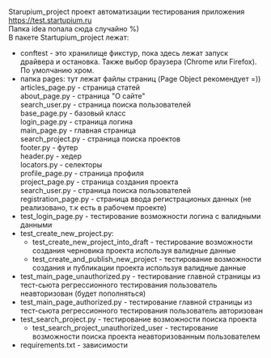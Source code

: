 Starupium_project проект автоматизации тестирования приложения https://test.startupium.ru<br>
Папка idea попала сюда случайно %)<br>
В пакете Startupium_project лежат:
- conftest - это хранилище фикстур, пока здесь лежат запуск драйвера и остановка. Также выбор браузера (Chrome или Firefox). По умолчанию хром.<br>
- папка pages: тут лежат файлы страниц (Page Object рекомендует =))<br>
   articles_page.py - страница статей<br>
   about_page.py - страница "О сайте"<br>
   search_user.py - страница поиска пользователей<br>
   base_page.py - базовый класс<br>
   login_page.py - страница логина<br>
   main_page.py - главная страница<br>
   search_project.py - страница поиска проектов<br>
   footer.py - футер<br>
   header.py -  хедер<br>
   locators.py - селекторы<br>
   profile_page.py - страница профиля<br>
   project_page.py - страница создания проекта<br>
   search_user.py - страница поиска пользователей<br>
   registration_page.py - страница ввода регистрационых данных (не реализовано, т.к есть в рабочем проекте)<br>
- test_login_page.py - тестирование возможности логина с валидными данными<br>
- test_create_new_project.py:<br>
     - test_create_new_project_into_draft - тестирование возможности создания черновика проекта используя валидные данные
     - test_create_and_publish_new_project - тестирование возможности создания и публикации проекта используя валидные данные 
- test_main_page_unauthorized.py - тестирование главной страницы из тест-сьюта регрессионного тестирования пользователь неавторизован (будет пополняться)<br>
- test_main_page_authorized.py - тестирование главной страницы из тест-сьюта регрессионного тестирования пользователь авторизован<br>
- test_search_project.py - тестирование возможности поиска проекта<br>
     - test_search_project_unauthorized_user - тестирование возможности поиска проекта неавторизованным пользователем<br>
- requirements.txt - зависимости
     
   
